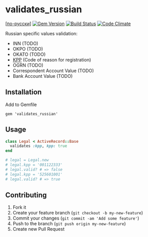 # validates_russian

[[по-русски](README.md)]
[![Gem Version](https://badge.fury.io/rb/validates_russian.png)](http://badge.fury.io/rb/validates_russian)
[![Build Status](https://travis-ci.org/asiniy/validates_russian.png?branch=master)](https://travis-ci.org/asiniy/validates_russian)
[![Code Climate](https://codeclimate.com/github/asiniy/validates_russian.png)](https://codeclimate.com/github/asiniy/validates_russian)

Russian specific values validation:

* INN (TODO)
* OKPO (TODO)
* OKATO (TODO)
* [KPP](http://ru.wikipedia.org/wiki/Код_причины_постановки_на_учёт) (Code of reason for registration)
* OGRN (TODO)
* Correspondent Account Value (TODO)
* Bank Account Value (TODO)

## Installation

Add to Gemfile

    gem 'validates_russian'

## Usage

```ruby
class Legal < ActiveRecord::Base
  validates :kpp, kpp: true
end

# legal = Legal.new
# legal.kpp = '001122333'
# legal.valid? # => false
# legal.kpp = '525601001'
# legal.valid? # => true
```

## Contributing

1. Fork it
2. Create your feature branch (`git checkout -b my-new-feature`)
3. Commit your changes (`git commit -am 'Add some feature'`)
4. Push to the branch (`git push origin my-new-feature`)
5. Create new Pull Request
